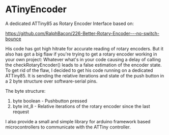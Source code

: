 # ATinyEncoder

A dedicated ATTiny85 as Rotary Encoder Interface based on:

https://github.com/RalphBacon/226-Better-Rotary-Encoder---no-switch-bounce

His code has got high hitrate for accurate reading of rotary encoders. But it also has got a big flaw if you're trying to get a rotary encoder working in your own project: Whatever what's in your code causing a delay of calling the checkRotaryEncoder() leads to a false estimation of the encoder state.
To get rid of the flaw, I decided to get his code running on a dedicated ATTiny85. It is sending the relative iterations and state of the push button in a 2 byte structure over software-serial pins.

The byte structure:

1. byte boolean - Pushbutton pressed
2. byte int_8 - Relative iterations of the rotary encoder since the last request


I also provide a small and simple library for arduino framework based microcontrollers to communicate with the ATTiny controller.
